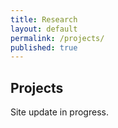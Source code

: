 ```yaml
---
title: Research
layout: default
permalink: /projects/
published: true
---
```


<h2>Projects </h2>
<p>Site update in progress.</p>

